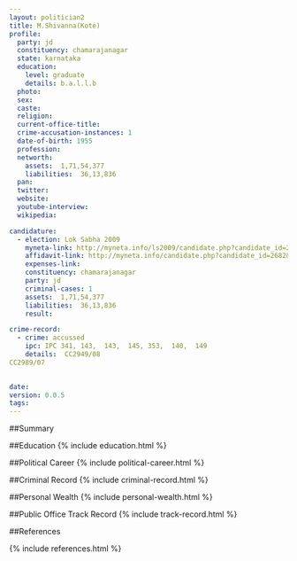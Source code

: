 ```yaml
---
layout: politician2
title: M.Shivanna(Kote)
profile: 
  party: jd
  constituency: chamarajanagar
  state: karnataka
  education: 
    level: graduate
    details: b.a.l.l.b
  photo: 
  sex: 
  caste: 
  religion: 
  current-office-title: 
  crime-accusation-instances: 1
  date-of-birth: 1955
  profession: 
  networth: 
    assets:  1,71,54,377
    liabilities:  36,13,836
  pan: 
  twitter: 
  website: 
  youtube-interview: 
  wikipedia: 

candidature: 
  - election: Lok Sabha 2009
    myneta-link: http://myneta.info/ls2009/candidate.php?candidate_id=2682
    affidavit-link: http://myneta.info/candidate.php?candidate_id=2682&scan=original
    expenses-link: 
    constituency: chamarajanagar 
    party: jd
    criminal-cases: 1
    assets:  1,71,54,377
    liabilities:  36,13,836
    result:  

crime-record: 
  - crime: accussed
    ipc: IPC 341, 143,  143,  145, 353,  140,  149
    details:  CC2949/08
CC2989/07
  

date: 
version: 0.0.5
tags: 
---
```

##Summary


##Education
{% include education.html %}


##Political Career
{% include political-career.html %}


##Criminal Record
{% include criminal-record.html %}


##Personal Wealth
{% include personal-wealth.html %}


##Public Office Track Record
{% include track-record.html %}


##References


{% include references.html %}